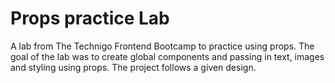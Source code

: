 # Props practice Lab

A lab from The Technigo Frontend Bootcamp to practice using props. The goal of the lab was to create global components and passing in text, images and styling using props. The project follows a given design. 
